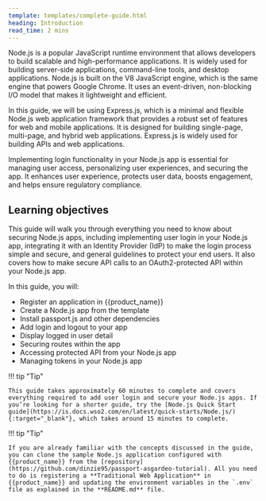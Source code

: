 ```yaml
---
template: templates/complete-guide.html
heading: Introduction
read_time: 2 mins
---
```


Node.js is a popular JavaScript runtime environment that allows developers to build scalable and high-performance applications. It is widely used for building server-side applications, command-line tools, and desktop applications. Node.js is built on the V8 JavaScript engine, which is the same engine that powers Google Chrome. It uses an event-driven, non-blocking I/O model that makes it lightweight and efficient.

In this guide, we will be using Express.js, which is a minimal and flexible Node.js web application framework that provides a robust set of features for web and mobile applications. It is designed for building single-page, multi-page, and hybrid web applications. Express.js is widely used for building APIs and web applications.

Implementing login functionality in your Node.js app is essential for managing user access, personalizing user experiences, and securing the app. It enhances user experience, protects user data, boosts engagement, and helps ensure regulatory compliance.

## Learning objectives 

This guide will walk you through everything you need to know about securing Node.js apps, including implementing user login in your Node.js app, integrating it with an Identity Provider (IdP) to make the login process simple and secure, and general guidelines to protect your end users. It also covers how to make secure API calls to an OAuth2-protected API within your Node.js app.

In this guide, you will:

* Register an application in {{product_name}}
* Create a Node.js app from the template
* Install passport.js and other dependencies
* Add login and logout to your app
* Display logged in user detail
* Securing routes within the app
* Accessing protected API from your Node.js app
* Managing tokens in your Node.js app


!!! tip "Tip"
    
    This guide takes approximately 60 minutes to complete and covers everything required to add user login and secure your Node.js apps. If you’re looking for a shorter guide, try the [Node.js Quick Start guide](https://is.docs.wso2.com/en/latest/quick-starts/Node.js/){:target="_blank"}, which takes around 15 minutes to complete.


!!! tip "Tip"
    
    If you are already familiar with the concepts discussed in the guide, you can clone the sample Node.js application configured with {{product_name}} from the [repository](https://github.com/dinzie95/passport-asgardeo-tutorial). All you need to do is registering a **Traditional Web Application** in {{product_name}} and updating the environment variables in the `.env` file as explained in the **README.md** file.